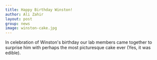 ```yaml
---
title: Happy Birthday Winston!
author: Ali Zahir
layout: post
group: news
image: winston-cake.jpg
---
```


In celebration of Winston's birthday our lab members came together to surprise him with perhaps the most picturesque cake ever (Yes, it was edible). 
